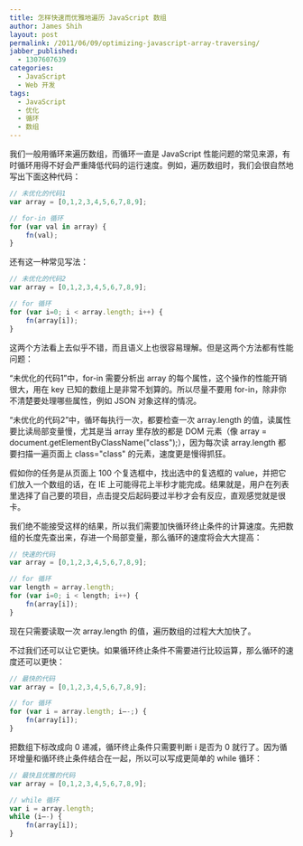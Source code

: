```yaml
---
title: 怎样快速而优雅地遍历 JavaScript 数组
author: James Shih
layout: post
permalink: /2011/06/09/optimizing-javascript-array-traversing/
jabber_published:
  - 1307607639
categories:
  - JavaScript
  - Web 开发
tags:
  - JavaScript
  - 优化
  - 循环
  - 数组
---
```

我们一般用循环来遍历数组，而循环一直是 JavaScript 性能问题的常见来源，有时循环用得不好会严重降低代码的运行速度。例如，遍历数组时，我们会很自然地写出下面这种代码：

<!--more-->

```javascript
// 未优化的代码1
var array = [0,1,2,3,4,5,6,7,8,9];

// for-in 循环
for (var val in array) {
    fn(val);
}
```

还有这一种常见写法：

```javascript
// 未优化的代码2
var array = [0,1,2,3,4,5,6,7,8,9];

// for 循环
for (var i=0; i < array.length; i++) {
    fn(array[i]);
}
```

这两个方法看上去似乎不错，而且语义上也很容易理解。但是这两个方法都有性能问题：

“未优化的代码1”中，for-in 需要分析出 array 的每个属性，这个操作的性能开销很大，用在 key 已知的数组上是非常不划算的。所以尽量不要用 for-in，除非你不清楚要处理哪些属性，例如 JSON 对象这样的情况。

“未优化的代码2”中，循环每执行一次，都要检查一次 array.length 的值，读属性要比读局部变量慢，尤其是当 array 里存放的都是 DOM 元素（像 array = document.getElementByClassName("class");），因为每次读 array.length 都要扫描一遍页面上 class="class" 的元素，速度更是慢得抓狂。

假如你的任务是从页面上 100 个复选框中，找出选中的复选框的 value，并把它们放入一个数组的话，在 IE 上可能得花上半秒才能完成。结果就是，用户在列表里选择了自己要的项目，点击提交后起码要过半秒才会有反应，直观感觉就是很卡。

我们绝不能接受这样的结果，所以我们需要加快循环终止条件的计算速度。先把数组的长度先查出来，存进一个局部变量，那么循环的速度将会大大提高：

```javascript
// 快速的代码
var array = [0,1,2,3,4,5,6,7,8,9];

// for 循环
var length = array.length;
for (var i=0; i < length; i++) {
    fn(array[i]);
}
```

现在只需要读取一次 array.length 的值，遍历数组的过程大大加快了。

不过我们还可以让它更快。如果循环终止条件不需要进行比较运算，那么循环的速度还可以更快：

```javascript
// 最快的代码
var array = [0,1,2,3,4,5,6,7,8,9];

// for 循环
for (var i = array.length; i–-;) {
    fn(array[i]);
}
```

把数组下标改成向 0 递减，循环终止条件只需要判断 i 是否为 0 就行了。因为循环增量和循环终止条件结合在一起，所以可以写成更简单的 while 循环：

```javascript
// 最快且优雅的代码
var array = [0,1,2,3,4,5,6,7,8,9];

// while 循环
var i = array.length;
while (i–-) {
    fn(array[i]);
}
```